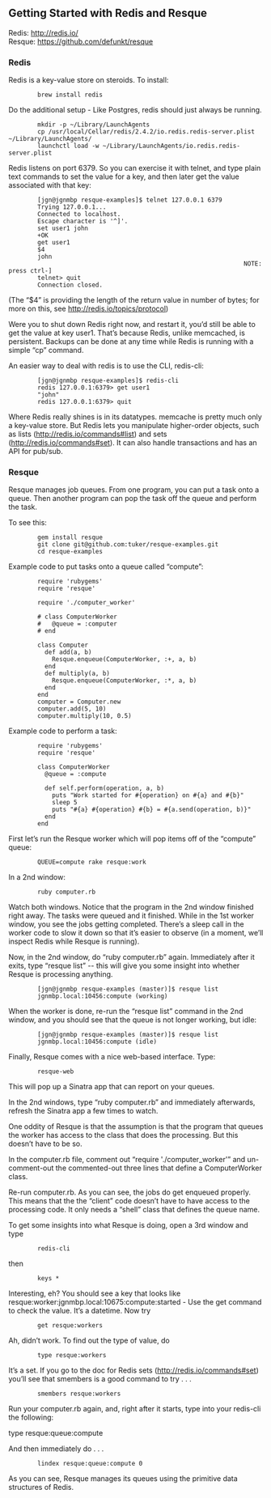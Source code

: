 ## Getting Started with Redis and Resque

Redis: <http://redis.io/>   
Resque: <https://github.com/defunkt/resque>   


### Redis

Redis is a key-value store on steroids. To install:

			brew install redis

Do the additional setup - Like Postgres, redis should just always be running.

			mkdir -p ~/Library/LaunchAgents
			cp /usr/local/Cellar/redis/2.4.2/io.redis.redis-server.plist ~/Library/LaunchAgents/
			launchctl load -w ~/Library/LaunchAgents/io.redis.redis-server.plist

Redis listens on port 6379. So you can exercise it with telnet, and type plain text commands to set the value for a key, and then later get the value associated with that key:

			[jgn@jgnmbp resque-examples]$ telnet 127.0.0.1 6379
			Trying 127.0.0.1...
			Connected to localhost.
			Escape character is '^]'.
			set user1 john
			+OK
			get user1
			$4
			john
			                                                         NOTE: press ctrl-]
			telnet> quit
			Connection closed.

(The “$4” is providing the length of the return value in number of bytes; for more on this, see http://redis.io/topics/protocol)

Were you to shut down Redis right now, and restart it, you’d still be able to get the value at key user1. That’s because Redis, unlike memcached, is persistent. Backups can be done at any time while Redis is running with a simple “cp” command.

An easier way to deal with redis is to use the CLI, redis-cli:

			[jgn@jgnmbp resque-examples]$ redis-cli
			redis 127.0.0.1:6379> get user1
			"john"
			redis 127.0.0.1:6379> quit

Where Redis really shines is in its datatypes. memcache is pretty much only a key-value store. But Redis lets you manipulate higher-order objects, such as lists (http://redis.io/commands#list) and sets (http://redis.io/commands#set). It can also handle transactions and has an API for pub/sub.


### Resque

Resque manages job queues. From one program, you can put a task onto a queue. Then another program can pop the task off the queue and perform the task.

To see this:

			gem install resque
			git clone git@github.com:tuker/resque-examples.git
			cd resque-examples

Example code to put tasks onto a queue called “compute”:

			require 'rubygems'
			require 'resque'

			require './computer_worker'

			# class ComputerWorker
			#   @queue = :computer
			# end

			class Computer
			  def add(a, b)
			    Resque.enqueue(ComputerWorker, :+, a, b)
			  end
			  def multiply(a, b)
			    Resque.enqueue(ComputerWorker, :*, a, b)
			  end
			end
			computer = Computer.new
			computer.add(5, 10)
			computer.multiply(10, 0.5)

Example code to perform a task:

			require 'rubygems'
			require 'resque'

			class ComputerWorker
			  @queue = :compute

			  def self.perform(operation, a, b)
			    puts "Work started for #{operation} on #{a} and #{b}"
			    sleep 5
			    puts "#{a} #{operation} #{b} = #{a.send(operation, b)}"
			  end
			end

First let’s run the Resque worker which will pop items off of the “compute” queue:

			QUEUE=compute rake resque:work

In a 2nd window:

			ruby computer.rb

Watch both windows. Notice that the program in the 2nd window finished right away. The tasks were queued and it finished. While in the 1st worker window, you see the jobs getting completed. There’s a sleep call in the worker code to slow it down so that it’s easier to observe (in a moment, we’ll inspect Redis while Resque is running).

Now, in the 2nd window, do “ruby computer.rb” again. Immediately after it exits, type “resque list” -- this will give you some insight into whether Resque is processing anything.

			[jgn@jgnmbp resque-examples (master)]$ resque list
			jgnmbp.local:10456:compute (working)

When the worker is done, re-run the “resque list” command in the 2nd window, and you should see that the queue is not longer working, but idle:

			[jgn@jgnmbp resque-examples (master)]$ resque list
			jgnmbp.local:10456:compute (idle)

Finally, Resque comes with a nice web-based interface. Type:

			resque-web

This will pop up a Sinatra app that can report on your queues.

In the 2nd windows, type “ruby computer.rb” and immediately afterwards, refresh the Sinatra app a few times to watch.

One oddity of Resque is that the assumption is that the program that queues the worker has access to the class that does the processing. But this doesn’t have to be so.

In the computer.rb file, comment out “require './computer_worker'” and un-comment-out the commented-out three lines that define a ComputerWorker class.

Re-run computer.rb. As you can see, the jobs do get enqueued properly. This means that the the “client” code doesn’t have to have access to the processing code. It only needs a “shell” class that defines the queue name.

To get some insights into what Resque is doing, open a 3rd window and type

			redis-cli

then

			keys *

Interesting, eh? You should see a key that looks like resque:worker:jgnmbp.local:10675:compute:started - Use the get command to check the value. It’s a datetime. Now try

			get resque:workers

Ah, didn’t work. To find out the type of value, do

			type resque:workers

It’s a set. If you go to the doc for Redis sets (http://redis.io/commands#set) you’ll see that smembers is a good command to try . . .

			smembers resque:workers

Run your computer.rb again, and, right after it starts, type into your redis-cli the following:

type resque:queue:compute

And then immediately do . . .

			lindex resque:queue:compute 0

As you can see, Resque manages its queues using the primitive data structures of Redis.
